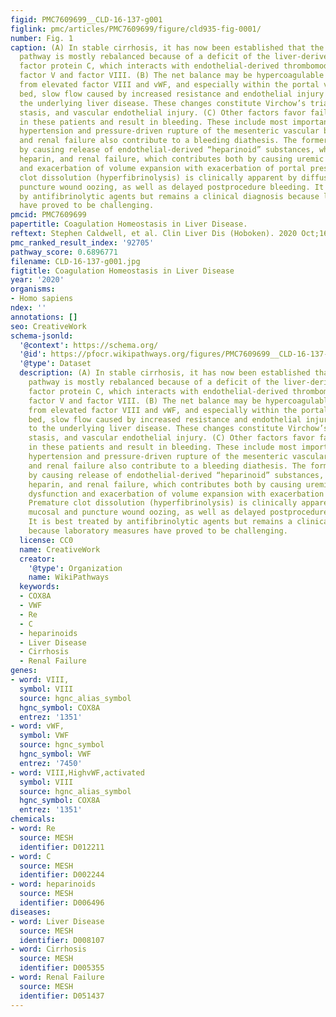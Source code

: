 ```yaml
---
figid: PMC7609699__CLD-16-137-g001
figlink: pmc/articles/PMC7609699/figure/cld935-fig-0001/
number: Fig. 1
caption: (A) In stable cirrhosis, it has now been established that the hemostatic
  pathway is mostly rebalanced because of a deficit of the liver‐derived anticoagulant
  factor protein C, which interacts with endothelial‐derived thrombomodulin to inhibit
  factor V and factor VIII. (B) The net balance may be hypercoagulable with contributions
  from elevated factor VIII and vWF, and especially within the portal vein vascular
  bed, slow flow caused by increased resistance and endothelial injury inherent to
  the underlying liver disease. These changes constitute Virchow’s triad of hypercoagulability,
  stasis, and vascular endothelial injury. (C) Other factors favor failure of hemostasis
  in these patients and result in bleeding. These include most importantly portal
  hypertension and pressure‐driven rupture of the mesenteric vascular bed. Infection
  and renal failure also contribute to a bleeding diathesis. The former contributes
  by causing release of endothelial‐derived “heparinoid” substances, which act like
  heparin, and renal failure, which contributes both by causing uremic platelet dysfunction
  and exacerbation of volume expansion with exacerbation of portal pressure. Premature
  clot dissolution (hyperfibrinolysis) is clinically apparent by diffuse mucosal and
  puncture wound oozing, as well as delayed postprocedure bleeding. It is best treated
  by antifibrinolytic agents but remains a clinical diagnosis because laboratory measures
  have proved to be challenging.
pmcid: PMC7609699
papertitle: Coagulation Homeostasis in Liver Disease.
reftext: Stephen Caldwell, et al. Clin Liver Dis (Hoboken). 2020 Oct;16(4):137-141.
pmc_ranked_result_index: '92705'
pathway_score: 0.6896771
filename: CLD-16-137-g001.jpg
figtitle: Coagulation Homeostasis in Liver Disease
year: '2020'
organisms:
- Homo sapiens
ndex: ''
annotations: []
seo: CreativeWork
schema-jsonld:
  '@context': https://schema.org/
  '@id': https://pfocr.wikipathways.org/figures/PMC7609699__CLD-16-137-g001.html
  '@type': Dataset
  description: (A) In stable cirrhosis, it has now been established that the hemostatic
    pathway is mostly rebalanced because of a deficit of the liver‐derived anticoagulant
    factor protein C, which interacts with endothelial‐derived thrombomodulin to inhibit
    factor V and factor VIII. (B) The net balance may be hypercoagulable with contributions
    from elevated factor VIII and vWF, and especially within the portal vein vascular
    bed, slow flow caused by increased resistance and endothelial injury inherent
    to the underlying liver disease. These changes constitute Virchow’s triad of hypercoagulability,
    stasis, and vascular endothelial injury. (C) Other factors favor failure of hemostasis
    in these patients and result in bleeding. These include most importantly portal
    hypertension and pressure‐driven rupture of the mesenteric vascular bed. Infection
    and renal failure also contribute to a bleeding diathesis. The former contributes
    by causing release of endothelial‐derived “heparinoid” substances, which act like
    heparin, and renal failure, which contributes both by causing uremic platelet
    dysfunction and exacerbation of volume expansion with exacerbation of portal pressure.
    Premature clot dissolution (hyperfibrinolysis) is clinically apparent by diffuse
    mucosal and puncture wound oozing, as well as delayed postprocedure bleeding.
    It is best treated by antifibrinolytic agents but remains a clinical diagnosis
    because laboratory measures have proved to be challenging.
  license: CC0
  name: CreativeWork
  creator:
    '@type': Organization
    name: WikiPathways
  keywords:
  - COX8A
  - VWF
  - Re
  - C
  - heparinoids
  - Liver Disease
  - Cirrhosis
  - Renal Failure
genes:
- word: VIII,
  symbol: VIII
  source: hgnc_alias_symbol
  hgnc_symbol: COX8A
  entrez: '1351'
- word: vWF,
  symbol: VWF
  source: hgnc_symbol
  hgnc_symbol: VWF
  entrez: '7450'
- word: VIII,HighvWF,activated
  symbol: VIII
  source: hgnc_alias_symbol
  hgnc_symbol: COX8A
  entrez: '1351'
chemicals:
- word: Re
  source: MESH
  identifier: D012211
- word: C
  source: MESH
  identifier: D002244
- word: heparinoids
  source: MESH
  identifier: D006496
diseases:
- word: Liver Disease
  source: MESH
  identifier: D008107
- word: Cirrhosis
  source: MESH
  identifier: D005355
- word: Renal Failure
  source: MESH
  identifier: D051437
---
```

